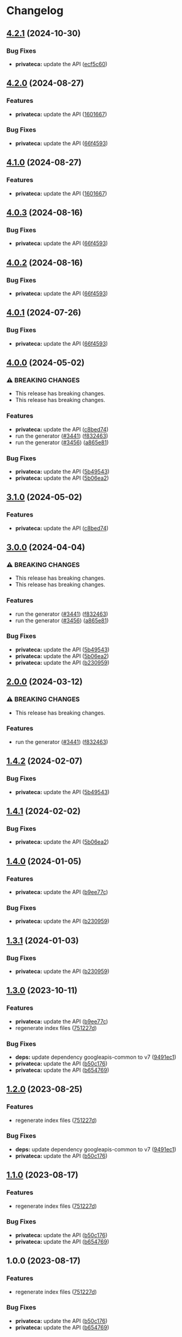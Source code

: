 # Changelog

## [4.2.1](https://github.com/googleapis/google-api-nodejs-client/compare/privateca-v4.2.0...privateca-v4.2.1) (2024-10-30)


### Bug Fixes

* **privateca:** update the API ([ecf5c60](https://github.com/googleapis/google-api-nodejs-client/commit/ecf5c60be112f44d6d77ca52f90e7f17f77a314f))

## [4.2.0](https://github.com/googleapis/google-api-nodejs-client/compare/privateca-v4.1.0...privateca-v4.2.0) (2024-08-27)


### Features

* **privateca:** update the API ([1601667](https://github.com/googleapis/google-api-nodejs-client/commit/1601667b9453f0794ff0b836a1da203c388ad455))


### Bug Fixes

* **privateca:** update the API ([66f4593](https://github.com/googleapis/google-api-nodejs-client/commit/66f4593123d77032c3931996cf031f3436f2f0a3))

## [4.1.0](https://github.com/googleapis/google-api-nodejs-client/compare/privateca-v4.0.3...privateca-v4.1.0) (2024-08-27)


### Features

* **privateca:** update the API ([1601667](https://github.com/googleapis/google-api-nodejs-client/commit/1601667b9453f0794ff0b836a1da203c388ad455))

## [4.0.3](https://github.com/googleapis/google-api-nodejs-client/compare/privateca-v4.0.2...privateca-v4.0.3) (2024-08-16)


### Bug Fixes

* **privateca:** update the API ([66f4593](https://github.com/googleapis/google-api-nodejs-client/commit/66f4593123d77032c3931996cf031f3436f2f0a3))

## [4.0.2](https://github.com/googleapis/google-api-nodejs-client/compare/privateca-v4.0.1...privateca-v4.0.2) (2024-08-16)


### Bug Fixes

* **privateca:** update the API ([66f4593](https://github.com/googleapis/google-api-nodejs-client/commit/66f4593123d77032c3931996cf031f3436f2f0a3))

## [4.0.1](https://github.com/googleapis/google-api-nodejs-client/compare/privateca-v4.0.0...privateca-v4.0.1) (2024-07-26)


### Bug Fixes

* **privateca:** update the API ([66f4593](https://github.com/googleapis/google-api-nodejs-client/commit/66f4593123d77032c3931996cf031f3436f2f0a3))

## [4.0.0](https://github.com/googleapis/google-api-nodejs-client/compare/privateca-v3.1.0...privateca-v4.0.0) (2024-05-02)


### ⚠ BREAKING CHANGES

* This release has breaking changes.
* This release has breaking changes.

### Features

* **privateca:** update the API ([c8bed74](https://github.com/googleapis/google-api-nodejs-client/commit/c8bed74402e19d48227929a3c387663650c713fd))
* run the generator ([#3441](https://github.com/googleapis/google-api-nodejs-client/issues/3441)) ([f832463](https://github.com/googleapis/google-api-nodejs-client/commit/f832463312572dc58fe89f9254282982a520d1df))
* run the generator ([#3456](https://github.com/googleapis/google-api-nodejs-client/issues/3456)) ([a865e81](https://github.com/googleapis/google-api-nodejs-client/commit/a865e81539b315d3b321650663ba0b2555b1e5a1))


### Bug Fixes

* **privateca:** update the API ([5b49543](https://github.com/googleapis/google-api-nodejs-client/commit/5b49543c7298849f136afce16608ea7e020a9f23))
* **privateca:** update the API ([5b06ea2](https://github.com/googleapis/google-api-nodejs-client/commit/5b06ea26cd066a627eec80f1ff172a3091fd12a2))

## [3.1.0](https://github.com/googleapis/google-api-nodejs-client/compare/privateca-v3.0.0...privateca-v3.1.0) (2024-05-02)


### Features

* **privateca:** update the API ([c8bed74](https://github.com/googleapis/google-api-nodejs-client/commit/c8bed74402e19d48227929a3c387663650c713fd))

## [3.0.0](https://github.com/googleapis/google-api-nodejs-client/compare/privateca-v2.0.0...privateca-v3.0.0) (2024-04-04)


### ⚠ BREAKING CHANGES

* This release has breaking changes.
* This release has breaking changes.

### Features

* run the generator ([#3441](https://github.com/googleapis/google-api-nodejs-client/issues/3441)) ([f832463](https://github.com/googleapis/google-api-nodejs-client/commit/f832463312572dc58fe89f9254282982a520d1df))
* run the generator ([#3456](https://github.com/googleapis/google-api-nodejs-client/issues/3456)) ([a865e81](https://github.com/googleapis/google-api-nodejs-client/commit/a865e81539b315d3b321650663ba0b2555b1e5a1))


### Bug Fixes

* **privateca:** update the API ([5b49543](https://github.com/googleapis/google-api-nodejs-client/commit/5b49543c7298849f136afce16608ea7e020a9f23))
* **privateca:** update the API ([5b06ea2](https://github.com/googleapis/google-api-nodejs-client/commit/5b06ea26cd066a627eec80f1ff172a3091fd12a2))
* **privateca:** update the API ([b230959](https://github.com/googleapis/google-api-nodejs-client/commit/b23095912e6c4c4d96b6afbb8536c7c34c84fec6))

## [2.0.0](https://github.com/googleapis/google-api-nodejs-client/compare/privateca-v1.4.2...privateca-v2.0.0) (2024-03-12)


### ⚠ BREAKING CHANGES

* This release has breaking changes.

### Features

* run the generator ([#3441](https://github.com/googleapis/google-api-nodejs-client/issues/3441)) ([f832463](https://github.com/googleapis/google-api-nodejs-client/commit/f832463312572dc58fe89f9254282982a520d1df))

## [1.4.2](https://github.com/googleapis/google-api-nodejs-client/compare/privateca-v1.4.1...privateca-v1.4.2) (2024-02-07)


### Bug Fixes

* **privateca:** update the API ([5b49543](https://github.com/googleapis/google-api-nodejs-client/commit/5b49543c7298849f136afce16608ea7e020a9f23))

## [1.4.1](https://github.com/googleapis/google-api-nodejs-client/compare/privateca-v1.4.0...privateca-v1.4.1) (2024-02-02)


### Bug Fixes

* **privateca:** update the API ([5b06ea2](https://github.com/googleapis/google-api-nodejs-client/commit/5b06ea26cd066a627eec80f1ff172a3091fd12a2))

## [1.4.0](https://github.com/googleapis/google-api-nodejs-client/compare/privateca-v1.3.1...privateca-v1.4.0) (2024-01-05)


### Features

* **privateca:** update the API ([b9ee77c](https://github.com/googleapis/google-api-nodejs-client/commit/b9ee77c2e90ba898857d143f9e54c93cacf297de))


### Bug Fixes

* **privateca:** update the API ([b230959](https://github.com/googleapis/google-api-nodejs-client/commit/b23095912e6c4c4d96b6afbb8536c7c34c84fec6))

## [1.3.1](https://github.com/googleapis/google-api-nodejs-client/compare/privateca-v1.3.0...privateca-v1.3.1) (2024-01-03)


### Bug Fixes

* **privateca:** update the API ([b230959](https://github.com/googleapis/google-api-nodejs-client/commit/b23095912e6c4c4d96b6afbb8536c7c34c84fec6))

## [1.3.0](https://github.com/googleapis/google-api-nodejs-client/compare/privateca-v1.2.0...privateca-v1.3.0) (2023-10-11)


### Features

* **privateca:** update the API ([b9ee77c](https://github.com/googleapis/google-api-nodejs-client/commit/b9ee77c2e90ba898857d143f9e54c93cacf297de))
* regenerate index files ([751227d](https://github.com/googleapis/google-api-nodejs-client/commit/751227d3926c946b5db5edb58f0086e074a61169))


### Bug Fixes

* **deps:** update dependency googleapis-common to v7 ([9491ec1](https://github.com/googleapis/google-api-nodejs-client/commit/9491ec1cdc3c413e7d73edcfcd59cf5c28a7c855))
* **privateca:** update the API ([b50c176](https://github.com/googleapis/google-api-nodejs-client/commit/b50c1766564ba321cbea8b7d3970620528820562))
* **privateca:** update the API ([b654769](https://github.com/googleapis/google-api-nodejs-client/commit/b654769dd2ea53e1dfe90ea542c2f8662e9cb75e))

## [1.2.0](https://github.com/googleapis/google-api-nodejs-client/compare/privateca-v1.1.0...privateca-v1.2.0) (2023-08-25)


### Features

* regenerate index files ([751227d](https://github.com/googleapis/google-api-nodejs-client/commit/751227d3926c946b5db5edb58f0086e074a61169))


### Bug Fixes

* **deps:** update dependency googleapis-common to v7 ([9491ec1](https://github.com/googleapis/google-api-nodejs-client/commit/9491ec1cdc3c413e7d73edcfcd59cf5c28a7c855))
* **privateca:** update the API ([b50c176](https://github.com/googleapis/google-api-nodejs-client/commit/b50c1766564ba321cbea8b7d3970620528820562))

## [1.1.0](https://github.com/googleapis/google-api-nodejs-client/compare/privateca-v1.0.0...privateca-v1.1.0) (2023-08-17)


### Features

* regenerate index files ([751227d](https://github.com/googleapis/google-api-nodejs-client/commit/751227d3926c946b5db5edb58f0086e074a61169))


### Bug Fixes

* **privateca:** update the API ([b50c176](https://github.com/googleapis/google-api-nodejs-client/commit/b50c1766564ba321cbea8b7d3970620528820562))
* **privateca:** update the API ([b654769](https://github.com/googleapis/google-api-nodejs-client/commit/b654769dd2ea53e1dfe90ea542c2f8662e9cb75e))

## 1.0.0 (2023-08-17)


### Features

* regenerate index files ([751227d](https://github.com/googleapis/google-api-nodejs-client/commit/751227d3926c946b5db5edb58f0086e074a61169))


### Bug Fixes

* **privateca:** update the API ([b50c176](https://github.com/googleapis/google-api-nodejs-client/commit/b50c1766564ba321cbea8b7d3970620528820562))
* **privateca:** update the API ([b654769](https://github.com/googleapis/google-api-nodejs-client/commit/b654769dd2ea53e1dfe90ea542c2f8662e9cb75e))

